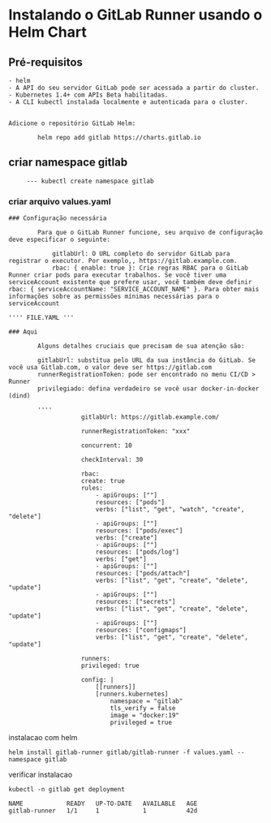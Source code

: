 # Instalando o GitLab Runner usando o Helm Chart

## Pré-requisitos
    - helm
    - A API do seu servidor GitLab pode ser acessada a partir do cluster.
    - Kubernetes 1.4+ com APIs Beta habilitadas.
    - A CLI kubectl instalada localmente e autenticada para o cluster.


    Adicione o repositório GitLab Helm:

            helm repo add gitlab https://charts.gitlab.io



  ## criar namespace gitlab

         --- kubectl create namespace gitlab 

### criar arquivo values.yaml


    ### Configuração necessária

            Para que o GitLab Runner funcione, seu arquivo de configuração deve especificar o seguinte:

                gitlabUrl: O URL completo do servidor GitLab para registrar o executor. Por exemplo,, https://gitlab.example.com.
                rbac: { enable: true }: Crie regras RBAC para o GitLab Runner criar pods para executar trabalhos. Se você tiver uma serviceAccount existente que prefere usar, você também deve definir rbac: { serviceAccountName: "SERVICE_ACCOUNT_NAME" }. Para obter mais informações sobre as permissões mínimas necessárias para o serviceAccount

    '''' FILE.YAML '''

    ### Aqui 

            Alguns detalhes cruciais que precisam de sua atenção são:

            gitlabUrl: substitua pelo URL da sua instância do GitLab. Se você usa Gitlab.com, o valor deve ser https://gitlab.com
            runnerRegistrationToken: pode ser encontrado no menu CI/CD > Runner
            privilegiado: defina verdadeiro se você usar docker-in-docker (dind)

            ''''
                        gitlabUrl: https://gitlab.example.com/

                        runnerRegistrationToken: "xxx"

                        concurrent: 10

                        checkInterval: 30

                        rbac:       
                        create: true
                        rules:
                            - apiGroups: [""]
                            resources: ["pods"]
                            verbs: ["list", "get", "watch", "create", "delete"]
                            - apiGroups: [""]
                            resources: ["pods/exec"]
                            verbs: ["create"]
                            - apiGroups: [""]
                            resources: ["pods/log"]
                            verbs: ["get"]
                            - apiGroups: [""]
                            resources: ["pods/attach"]
                            verbs: ["list", "get", "create", "delete", "update"]
                            - apiGroups: [""]
                            resources: ["secrets"]
                            verbs: ["list", "get", "create", "delete", "update"]      
                            - apiGroups: [""]
                            resources: ["configmaps"]
                            verbs: ["list", "get", "create", "delete", "update"]     

                        runners:
                        privileged: true
                        
                        config: |
                            [[runners]]
                            [runners.kubernetes]
                                namespace = "gitlab"
                                tls_verify = false
                                image = "docker:19"
                                privileged = true
 

instalacao com helm

    helm install gitlab-runner gitlab/gitlab-runner -f values.yaml --namespace gitlab


verificar instalacao

    kubectl -n gitlab get deployment

    NAME            READY   UP-TO-DATE   AVAILABLE   AGE
    gitlab-runner   1/1     1            1           42d


